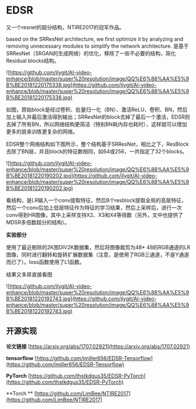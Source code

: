 # EDSR #

又一个resnet的超分结构，NTIRE2017的冠军作品。

based on the SRResNet architecture,
we first optimize it by analyzing and removing
unnecessary modules to simplify the network architecture. 是基于SRResNet（SRGAN的生成网络）的优化，移除了一些不必要的结构，简化Residual blocks结构。

![https://github.com/jlygit/AI-video-enhance/blob/master/super%20resolution/image/QQ%E6%88%AA%E5%9B%BE20181220175338.jpg](https://github.com/jlygit/AI-video-enhance/blob/master/super%20resolution/image/QQ%E6%88%AA%E5%9B%BE20181220175338.jpg)

如图，原始block是经过卷积、批量归一化（BN）、激活ReLU、卷积、BN，然后加上输入并最后激活得到输出；SRResNet的block去掉了最后一个激活，EDSR则去掉了所有BN，所以网络结构更简洁（特别BN耗内存也耗时），这样就可以增加更多的层来训练更复杂的网络。

EDSR整个网络结构如下图所示，整个结构基于SRResNet，相比之下，ResBlock去除了BN层，并且block的特征数相同，如64或256，一共指定了32个blocks。

![https://github.com/jlygit/AI-video-enhance/blob/master/super%20resolution/image/QQ%E6%88%AA%E5%9B%BE20181220190202.jpg](https://github.com/jlygit/AI-video-enhance/blob/master/super%20resolution/image/QQ%E6%88%AA%E5%9B%BE20181220190202.jpg)

看结构，是LR输入一个conv提取特征，然后B个resblock提取全局的高层特征，然后一个conv后加上低层特征作为特征的学习结果，然后上采样后，进行一次conv得到HR图像，其中上采样支持X2、X3和X4等倍数（另外，文中也提供了MDSR多倍数超分的结构）。


**实验部分**

使用了最近剔除的2K图DIV2K数据集，然后将图像裁剪为48* 48的RGB通道的LR图像，同时进行翻转和旋转扩展数据集（注意，是使用了RGB三通道，不是Y通道而已了）。loss函数使用了L1函数。

结果又多屌直接看图

![https://github.com/jlygit/AI-video-enhance/blob/master/super%20resolution/image/QQ%E6%88%AA%E5%9B%BE20181220192743.jpg](https://github.com/jlygit/AI-video-enhance/blob/master/super%20resolution/image/QQ%E6%88%AA%E5%9B%BE20181220192743.jpg)

## 开源实现 ##

**论文链接** [https://arxiv.org/abs/1707.02921](https://arxiv.org/abs/1707.02921)

**tensorflow** [https://github.com/jmiller656/EDSR-Tensorflow](https://github.com/jmiller656/EDSR-Tensorflow)


**PyTorch** [https://github.com/thstkdgus35/EDSR-PyTorch](https://github.com/thstkdgus35/EDSR-PyTorch)

**Torch ** [https://github.com/LimBee/NTIRE2017](https://github.com/LimBee/NTIRE2017)

